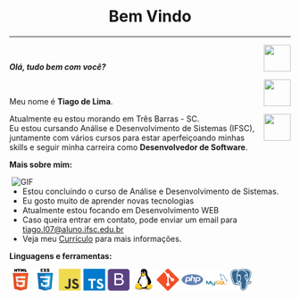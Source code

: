 <h1 align="center"> Bem Vindo </h1>
<hr />
<a href="https://github.com/tiagodelima-sc" target="_blank">
  <img align="right" src="https://cdn.iconscout.com/icon/free/png-256/github-108-438008.png" width="48px" height="48px">
</a><br />
<p align="left" > 
  <i><b>Olá, tudo bem com você?</b></i>
</p>
<a href="https://www.instagram.com/t_schermaack/" target="_blank">
  <img align="right" src="https://cdn.icon-icons.com/icons2/1211/PNG/512/1491579602-yumminkysocialmedia36_83067.png" width="48px" height="48px">
</a><br />
<p align="left" >
Meu nome é <b> Tiago de Lima</b>.
</p>
<a href="https://www.linkedin.com/in/tiago-de-lima-sc/" target="_blank">
  <img align="right" src="https://i.ibb.co/Kx2GSrT/linkedin.png" width="48px" height="48px">
</a>

<p align="left" >
Atualmente eu estou morando em Três Barras - SC.<br />
Eu estou cursando Análise e Desenvolvimento de Sistemas (IFSC), juntamente com vários cursos para estar aperfeiçoando minhas skills e seguir minha carreira como  <b>Desenvolvedor de Software</b>.
</p>

**Mais sobre mim:**

<img align="right" alt="GIF" src="https://user-images.githubusercontent.com/85589473/132110952-05211827-f51a-4706-a674-9c36550e38a1.png" width="500px" />

- Estou concluindo o curso de Análise e Desenvolvimento de Sistemas.
- Eu gosto muito de aprender novas tecnologias
- Atualmente estou focando em Desenvolvimento WEB
- Caso queira entrar em contato, pode enviar um email para tiago.l07@aluno.ifsc.edu.br
- Veja meu <a href="https://1drv.ms/w/s!AnwgQt_y5FLqky6-e0K92q5IJGf8?e=ByNpOg" target="_blank">Currículo</a> para mais informações.



**Linguagens e ferramentas:**  

<p align="left">
<img src="https://raw.githubusercontent.com/devicons/devicon/master/icons/html5/html5-original-wordmark.svg" alt="html5" width="40" height="40"/> 
<img src="https://raw.githubusercontent.com/devicons/devicon/master/icons/css3/css3-original-wordmark.svg" alt="css3" width="40" height="40"/> 
<img src="https://raw.githubusercontent.com/devicons/devicon/master/icons/javascript/javascript-original.svg" alt="javascript" width="40" height="40"/> 
<img src="https://raw.githubusercontent.com/devicons/devicon/master/icons/typescript/typescript-plain.svg" alt="typescript" width="40" height="40" />
<img src="https://raw.githubusercontent.com/devicons/devicon/master/icons/bootstrap/bootstrap-plain.svg" alt="Bootstrap" width="40" height="40" />
<img src="https://raw.githubusercontent.com/devicons/devicon/master/icons/linux/linux-original.svg" alt="linux" width="40" height="40" />
<img src="https://raw.githubusercontent.com/devicons/devicon/master/icons/git/git-original.svg" alt="git" width="40" height="40"/> 
<img src="https://raw.githubusercontent.com/devicons/devicon/master/icons/php/php-plain.svg" alt="PHP" width="40" height="40" />
<img src="https://raw.githubusercontent.com/devicons/devicon/master/icons/mysql/mysql-original-wordmark.svg" alt="mysql" width="40" height="40"/> 
<img src="https://raw.githubusercontent.com/devicons/devicon/master/icons/postgresql/postgresql-plain.svg" alt="postgresql" width="40" height="40" />

</p>

